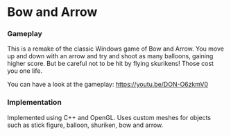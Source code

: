 # Bow and Arrow

### Gameplay
This is a remake of the classic Windows game of Bow and Arrow. You move up and down with an arrow and try and shoot as many balloons, gaining higher score. But be careful not to be hit by flying skurikens! Those cost you one life.

You can have a look at the gameplay: https://youtu.be/DON-O6zkmV0


### Implementation
Implemented using C++ and OpenGL. Uses custom meshes for objects such as stick figure, balloon, shuriken, bow and arrow.
